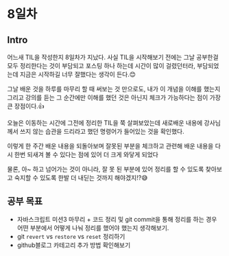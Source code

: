 # 8일차

## Intro
어느새 TIL을 작성한지 8일차가 지났다. 사실 TIL을 시작해보기 전에는 그날 공부한걸 모두 정리한다는 것이 부담되고 포스팅 하나 하는데 시간이 많이 걸렸던터라, 부담되었는데 지금은 시작하길 너무 잘했다는 생각이 든다.😊

그날 배운 것을 하루를 마무리 할 때 써보는 것 만으로도, 내가 이 개념을 이해를 했는지 그리고 강의를 듣는 그 순간에만 이해를 했던 것은 아닌지 체크가 가능하다는 점이 가장 큰 장점이다.👍

오늘은 이동하는 시간에 그전에 정리한 TIL을 쭉 살펴보았는데 새로배운 내용에 강사님께서 쓰지 않는 습관을 드리라고 했던 명령어가 들어있는 것을 확인했다.

이렇게 한 주간 배운 내용을 되돌아보며 잘못된 부분을 체크하고 관련해 배운 내용을 다시 한번 되새겨 볼 수 있다는 점에 있어 더 크게 와닿게 되었다

물론, 아~ 하고 넘어가는 것이 아니라, 잘 못 된 부분에 있어 정리를 할 수 있도록 찾아보고 숙지할 수 있도록 한발 더 내딛는 것까지 해야겠지!?😅

## 공부 목표
- 자바스크립트 미션3 마무리 + 코드 정리 및 git commit을 통해 정리를 하는 경우 어떤 부분에서 어떻게 나눠 정리를 했어야 했는지 생각해보기.
- git `revert` vs `restore` vs `reset` 정리하기
- github블로그 카테고리 추가 방법 확인해보기




